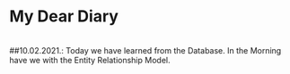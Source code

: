 # My Dear Diary
<br>
##10.02.2021.:
Today we have learned from the Database. In the Morning have we with the Entity Relationship Model. 

